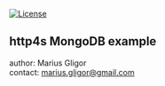 [![License](https://img.shields.io/badge/License-Apache%202.0-blue.svg)](https://opensource.org/licenses/Apache-2.0)
## http4s MongoDB example
author: Marius Gligor  
contact: <marius.gligor@gmail.com>  
